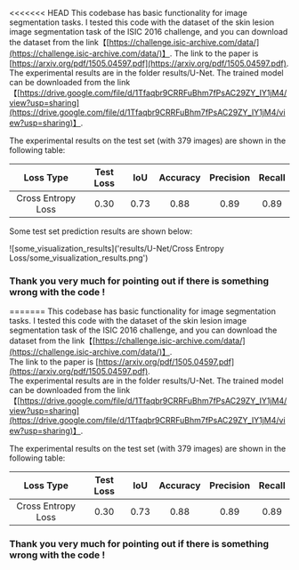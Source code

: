 <<<<<<< HEAD
This codebase has basic functionality for image segmentation tasks. I tested this code with the dataset of the skin lesion image segmentation task of the ISIC 2016 challenge, and you can download the dataset from the link【[https://challenge.isic-archive.com/data/](https://challenge.isic-archive.com/data/)】. 
The link to the paper is [https://arxiv.org/pdf/1505.04597.pdf](https://arxiv.org/pdf/1505.04597.pdf). 
The experimental results are in the folder results/U-Net. The trained model can be downloaded from the link 【[https://drive.google.com/file/d/1Tfaqbr9CRRFuBhm7fPsAC29ZY_IY1jM4/view?usp=sharing](https://drive.google.com/file/d/1Tfaqbr9CRRFuBhm7fPsAC29ZY_IY1jM4/view?usp=sharing)】. 

The experimental results on the test set (with 379 images) are shown in the following table:

|     Loss Type      | Test Loss | IoU  | Accuracy | Precision | Recall |
| :----------------: | :-------: | :--: | :------: | :-------: | :----: |
| Cross Entropy Loss |   0.30    | 0.73 |   0.88   |   0.89    |  0.89  |

Some test set prediction results are shown below:

![some_visualization_results]('results/U-Net/Cross Entropy Loss/some_visualization_results.png')

### Thank you very much for pointing out if there is something wrong with the code !
=======
This codebase has basic functionality for image segmentation tasks. I tested this code with the dataset of the skin lesion image segmentation task of the ISIC 2016 challenge, and you can download the dataset from the link【[https://challenge.isic-archive.com/data/](https://challenge.isic-archive.com/data/)】. \
The link to the paper is [https://arxiv.org/pdf/1505.04597.pdf](https://arxiv.org/pdf/1505.04597.pdf). \
The experimental results are in the folder results/U-Net. The trained model can be downloaded from the link 【[https://drive.google.com/file/d/1Tfaqbr9CRRFuBhm7fPsAC29ZY_IY1jM4/view?usp=sharing](https://drive.google.com/file/d/1Tfaqbr9CRRFuBhm7fPsAC29ZY_IY1jM4/view?usp=sharing)】. 

The experimental results on the test set (with 379 images) are shown in the following table:

|     Loss Type      | Test Loss | IoU  | Accuracy | Precision | Recall |
| :----------------: | :-------: | :--: | :------: | :-------: | :----: |
| Cross Entropy Loss |   0.30    | 0.73 |   0.88   |   0.89    |  0.89  |

### Thank you very much for pointing out if there is something wrong with the code !
